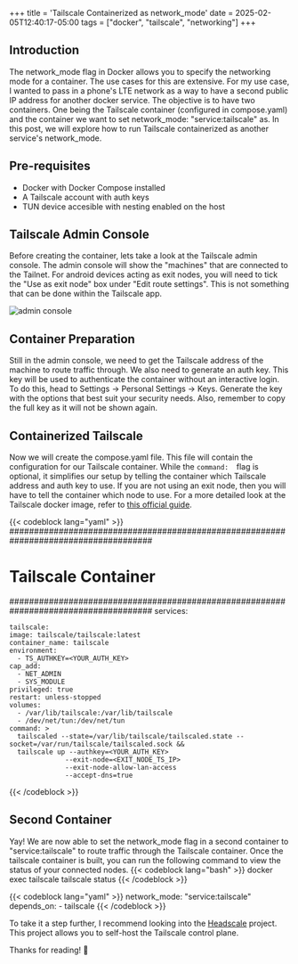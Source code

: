 +++
title = 'Tailscale Containerized as network_mode'
date = 2025-02-05T12:40:17-05:00
tags = ["docker", "tailscale", "networking"]
+++


## Introduction
The network_mode flag in Docker allows you to specify the networking mode for a container. The use cases for this are extensive. For my use case, I wanted to pass in a phone's LTE network as a way to have a second public IP address for another docker service. The objective is to have two containers. One being the Tailscale container (configured in compose.yaml) and the container we want to set network_mode: "service:tailscale" as. In this post, we will explore how to run Tailscale containerized as another service's network_mode. 

## Pre-requisites
* Docker with Docker Compose installed
* A Tailscale account with auth keys
* TUN device accesible with nesting enabled on the host

## Tailscale Admin Console
Before creating the container, lets take a look at the Tailscale admin console. The admin console will show the "machines" that are connected to the Tailnet. For android devices acting as exit nodes, you will need to tick the "Use as exit node" box under "Edit route settings". This is not something that can be done within the Tailscale app.

![admin console](/photos/blogimages/tailscale.png)

## Container Preparation
Still in the admin console, we need to get the Tailscale address of the machine to route traffic through. We also need to generate an auth key. This key will be used to authenticate the container without an interactive login. To do this, head to Settings -> Personal Settings -> Keys. Generate the key with the options that best suit your security needs. Also, remember to copy the full key as it will not be shown again.

## Containerized Tailscale
Now we will create the compose.yaml file. This file will contain the configuration for our Tailscale container. While the ```command:  ```flag  is optional, it simplifies our setup by telling the container which Tailscale address and auth key to use. If you are not using an exit node, then you will have to tell the container which node to use.   For a more detailed look at the Tailscale docker image, refer to [this official guide](https://tailscale.com/kb/1282/docker).



{{< codeblock lang="yaml" >}}
  #####################################################################################
  # Tailscale Container
  #####################################################################################
  services:

    tailscale:
    image: tailscale/tailscale:latest
    container_name: tailscale
    environment:
      - TS_AUTHKEY=<YOUR_AUTH_KEY>
    cap_add:
      - NET_ADMIN
      - SYS_MODULE
    privileged: true
    restart: unless-stopped
    volumes:
      - /var/lib/tailscale:/var/lib/tailscale
      - /dev/net/tun:/dev/net/tun
    command: >
      tailscaled --state=/var/lib/tailscale/tailscaled.state --socket=/var/run/tailscale/tailscaled.sock &&
      tailscale up --authkey=<YOUR_AUTH_KEY>
                  --exit-node=<EXIT_NODE_TS_IP>
                  --exit-node-allow-lan-access
                  --accept-dns=true
{{< /codeblock >}}



## Second Container
Yay! We are now able to set the network_mode flag in a second container to "service:tailscale" to route traffic through the Tailscale container. Once the tailscale container is built, you can run the following command to view the status of your connected nodes. 
{{< codeblock lang="bash" >}}
docker exec tailscale tailscale status
{{< /codeblock >}}


{{< codeblock lang="yaml" >}}
    network_mode: "service:tailscale"
    depends_on:
      - tailscale
{{< /codeblock >}}



To take it a step further, I recommend looking into the [Headscale](https://github.com/juanfont/headscale)
 project. This project allows you to self-host the Tailscale control plane. 

Thanks for reading! 🎉